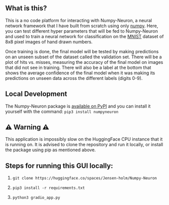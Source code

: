 ## What is this?

This is a no code platform for interacting with Numpy-Neuron, a neural network framework that I have built from scratch
using only [numpy](https://numpy.org/). Here, you can test different hyper parameters that will be fed to Numpy-Neuron and used to train a neural network for classification on the [MNIST](https://scikit-learn.org/stable/modules/generated/sklearn.datasets.load_digits.html) dataset of 8x8 pixel images of hand drawn numbers.

Once training is done, the final model will be tested by making predictions on an unseen subset of the dataset called the validation set. There will be a plot of hits vs. misses, measuring the accuracy of the final model on images that did not see in training. There will also be a label at the bottom that shows the average confidence of the final model when it was making its predictions on unseen data across the different labels (digits 0-9).

## Local Development

The Numpy-Neuron package is [available on PyPI](https://pypi.org/project/numpyneuron/) and you can install it yourself with the command: `pip3 install numpyneuron`

## ⚠️ Warning ⚠️
This application is impossibly slow on the HuggingFace CPU instance that it is running on. It is advised to clone the 
repository and run it locally, or install the package using pip as mentioned above.

## Steps for running this GUI locally:

1. `git clone https://huggingface.co/spaces/Jensen-holm/Numpy-Neuron`

2. `pip3 install -r requirements.txt`

3. `python3 gradio_app.py`

